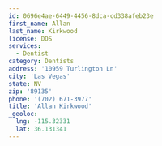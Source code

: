 ```yaml
---
id: 0696e4ae-6449-4456-8dca-cd338afeb23e
first_name: Allan
last_name: Kirkwood
license: DDS
services:
  - Dentist
category: Dentists
address: '10959 Turlington Ln'
city: 'Las Vegas'
state: NV
zip: '89135'
phone: '(702) 671-3977'
title: 'Allan Kirkwood'
_geoloc:
  lng: -115.32331
  lat: 36.131341
---
```

